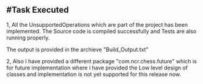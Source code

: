 #Task Executed
--------------------------------

1, All the UnsupportedOperations which are part of the project has been implemented. The Source code is compiled successfully and Tests are also running
properly.

The output is provided in the archieve "Build_Output.txt"

2, Also I have provided a different package "com.ncr.chess.future" which is for future implementation where i have provided the Low level design
of classes and implementation is not yet supported for this release now.
